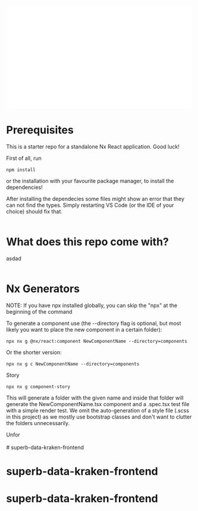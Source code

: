 <p align="center">
  <img src="public/superbdatakraken_white.png" alt="SDK LOGO"/>
</p>



# Prerequisites

This is a starter repo for a standalone Nx React application. Good luck!

First of all, run
```
npm install
```

or the installation with your favourite package manager, to install the dependencies!

After installing the dependecies some files might show an error that they can not find the types. Simply restarting VS Code (or the IDE of your choice) should fix that.
<br>
<br>
# What does this repo come with?

asdad
<br>
<br>
# Nx Generators

NOTE: If you have npx installed globally, you can skip the "npx" at the beginning of the command
<br>

To generate a component use (the --directory flag is optional, but most likely you want to place the new component in a certain folder):

```
npx nx g @nx/react:component NewComponentName --directory=components
```

Or the shorter version:

```
npx nx g c NewComponentName --directory=components
```

Story

```
npx nx g component-story
```

This will generate a folder with the given name and inside that folder will generate the NewComponentName.tsx component and a .spec.tsx test file with a simple render test.
We omit the auto-generation of a style file (.scss in this project) as we mostly use bootstrap classes and don't want to clutter the folders unnecessarily.

Unfor
<br>
<br># superb-data-kraken-frontend
# superb-data-kraken-frontend
# superb-data-kraken-frontend
